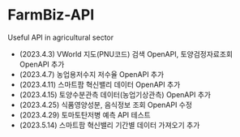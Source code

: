 # FarmBiz-API
Useful API in agricultural sector

* (2023.4.3) VWorld 지도(PNU코드) 검색 OpenAPI, 토양검정자료조회 OpenAPI 추가
* (2023.4.7) 농업용저수지 저수율 OpenAPI 추가
* (2023.4.11) 스마트팜 혁신밸리 데이터 OpenAPI 추가
* (2023.4.15) 토양수분관측 데이터(농업기상관측) OpenAPI 추가
* (2023.4.25) 식품영양성분, 음식정보 조회 OpenAPI 수정
* (2023.4.29) 토마토탄저병 예측 API 테스트
* (2023.5.14) 스마트팜 혁신밸리 기간별 데이터 가져오기 추가

